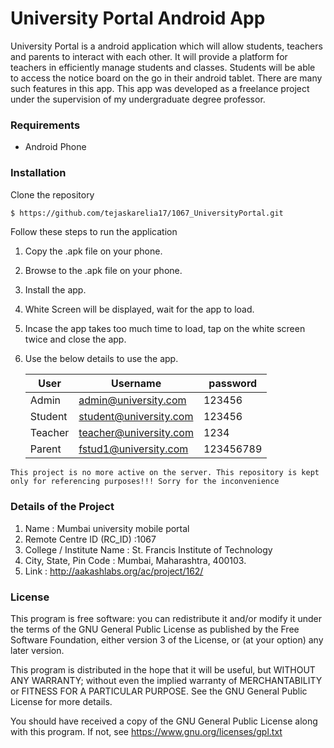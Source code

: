 # University Portal Android App

University Portal is a android application which will allow students, teachers and parents to interact with each other. It will provide a platform for teachers in efficiently manage students and classes. Students will be able to access the notice board on the go in their android tablet. There are many such features in this app.
This app was developed as a freelance project under the supervision of my undergraduate degree professor.

### Requirements

* Android Phone

### Installation

Clone the repository
```sh
$ https://github.com/tejaskarelia17/1067_UniversityPortal.git
```

Follow these steps to run the application
   
1) Copy the .apk file on your phone.
2) Browse to the .apk file on your phone.
3) Install the app.
4) White Screen will be displayed, wait for the app to load.
5) Incase the app takes too much time to load, tap on the white screen twice and close the app.
6) Use the below details to use the app.

    | User | Username | password |
    | ------ | ------ | ------ |
    | Admin | admin@university.com | 123456 |
    | Student | student@university.com | 123456 |
    | Teacher | teacher@university.com | 1234 |
    | Parent | fstud1@university.com | 123456789 |
    
`This project is no more active on the server. This repository is kept only for referencing purposes!!!
Sorry for the inconvenience`

### Details of the Project

1)  Name : Mumbai university mobile portal
2)  Remote Centre ID (RC_ID) :1067
3)  College / Institute Name : St. Francis Institute of Technology
4)  City, State, Pin Code : Mumbai, Maharashtra, 400103.
5)  Link :  http://aakashlabs.org/ac/project/162/


### License
This program is free software: you can redistribute it and/or modify it under the terms of the GNU General Public License as published by the Free Software Foundation, either version 3 of the License, or (at your option) any later version.



This program is distributed in the hope that it will be useful, but WITHOUT ANY WARRANTY; without even the implied warranty of MERCHANTABILITY or FITNESS FOR A PARTICULAR PURPOSE. See the GNU General Public License for more details.

You should have received a copy of the GNU General Public License along with this program. If not, see https://www.gnu.org/licenses/gpl.txt

   [obj-c]: <https://developer.apple.com/library/content/documentation/Cocoa/Conceptual/ProgrammingWithObjectiveC/Introduction/Introduction.html>
   [Adobe Photoshop]: <http://www.adobe.com/products/photoshop.html>
   [Adobe After Effects]: <http://www.adobe.com/products/aftereffects.html>
